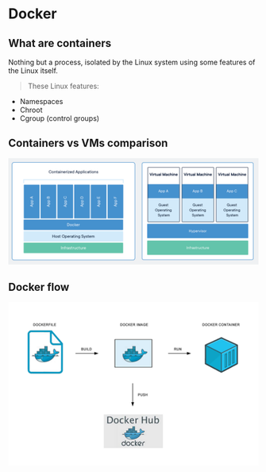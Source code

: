 # Docker

## What are containers

Nothing but a process, isolated by the Linux system using some features of the Linux itself.

> These Linux features:

- Namespaces
- Chroot
- Cgroup (control groups)

## Containers vs VMs comparison

![comparison](./containers-vs-vms.png)

## Docker flow

![flow](./docker-flow.png)
